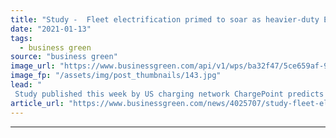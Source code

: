 ```yaml
---
title: "Study -  Fleet electrification primed to soar as heavier-duty EVs come online"
date: "2021-01-13"
tags: 
  - business green
source: "business green"
image_url: "https://www.businessgreen.com/api/v1/wps/ba32f47/5ce659af-935b-4197-a3e0-d45d54441eae/3/ChargePoint-Delivery-Fleet-M-1-185x114.jpg"
image_fp: "/assets/img/post_thumbnails/143.jpg"
lead: "
 Study published this week by US charging network ChargePoint predicts growing range of specialist commercial vehicles will turbocharge corporates' shift away from fossil fuels ..."
article_url: "https://www.businessgreen.com/news/4025707/study-fleet-electrification-primed-soar-heavier-duty-evs-online"
---
```


---
